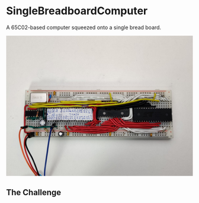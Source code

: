 # SingleBreadboardComputer
A 65C02-based computer squeezed onto a single bread board.

![alt text](board.jpg "Bread")


## The Challenge

